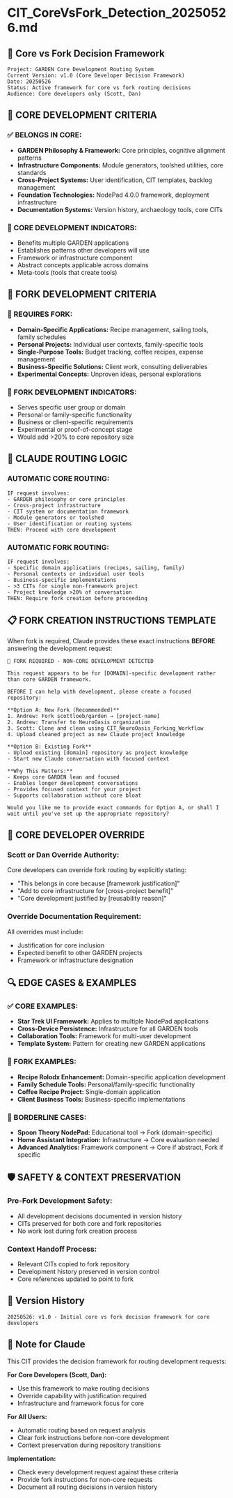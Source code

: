 # CIT_CoreVsFork_Detection_20250526.md

## 🎯 Core vs Fork Decision Framework

```
Project: GARDEN Core Development Routing System
Current Version: v1.0 (Core Developer Decision Framework)
Date: 20250526
Status: Active framework for core vs fork routing decisions
Audience: Core developers only (Scott, Dan)
```

## 🧭 **CORE DEVELOPMENT CRITERIA**

### **✅ BELONGS IN CORE:**
- **GARDEN Philosophy & Framework:** Core principles, cognitive alignment patterns
- **Infrastructure Components:** Module generators, toolshed utilities, core standards
- **Cross-Project Systems:** User identification, CIT templates, backlog management
- **Foundation Technologies:** NodePad 4.0.0 framework, deployment infrastructure
- **Documentation Systems:** Version history, archaeology tools, core CITs

### **🔧 CORE DEVELOPMENT INDICATORS:**
- Benefits multiple GARDEN applications
- Establishes patterns other developers will use
- Framework or infrastructure component
- Abstract concepts applicable across domains
- Meta-tools (tools that create tools)

## 🌿 **FORK DEVELOPMENT CRITERIA**

### **🚫 REQUIRES FORK:**
- **Domain-Specific Applications:** Recipe management, sailing tools, family schedules
- **Personal Projects:** Individual user contexts, family-specific tools
- **Single-Purpose Tools:** Budget tracking, coffee recipes, expense management
- **Business-Specific Solutions:** Client work, consulting deliverables
- **Experimental Concepts:** Unproven ideas, personal explorations

### **🔀 FORK DEVELOPMENT INDICATORS:**
- Serves specific user group or domain
- Personal or family-specific functionality
- Business or client-specific requirements
- Experimental or proof-of-concept stage
- Would add >20% to core repository size

## 🤖 **CLAUDE ROUTING LOGIC**

### **AUTOMATIC CORE ROUTING:**
```
IF request involves:
- GARDEN philosophy or core principles
- Cross-project infrastructure
- CIT system or documentation framework
- Module generators or toolshed
- User identification or routing systems
THEN: Proceed with core development
```

### **AUTOMATIC FORK ROUTING:**
```
IF request involves:
- Specific domain applications (recipes, sailing, family)
- Personal contexts or individual user tools
- Business-specific implementations
- >3 CITs for single non-framework project
- Project knowledge >20% of conversation
THEN: Require fork creation before proceeding
```

## 📋 **FORK CREATION INSTRUCTIONS TEMPLATE**

When fork is required, Claude provides these exact instructions **BEFORE** answering the development request:

```
🚨 FORK REQUIRED - NON-CORE DEVELOPMENT DETECTED

This request appears to be for [DOMAIN]-specific development rather than core GARDEN framework.

BEFORE I can help with development, please create a focused repository:

**Option A: New Fork (Recommended)**
1. Andrew: Fork scottloeb/garden → [project-name]
2. Andrew: Transfer to NeuroOasis organization  
3. Scott: Clone and clean using CIT_NeuroOasis_Forking_Workflow
4. Upload cleaned project as new Claude project knowledge

**Option B: Existing Fork**
- Upload existing [domain] repository as project knowledge
- Start new Claude conversation with focused context

**Why This Matters:**
- Keeps core GARDEN lean and focused
- Enables longer development conversations
- Provides focused context for your project
- Supports collaboration without core bloat

Would you like me to provide exact commands for Option A, or shall I wait until you've set up the appropriate repository?
```

## 🎯 **CORE DEVELOPER OVERRIDE**

### **Scott or Dan Override Authority:**
Core developers can override fork routing by explicitly stating:
- "This belongs in core because [framework justification]"
- "Add to core infrastructure for [cross-project benefit]"
- "Core development justified by [reusability reason]"

### **Override Documentation Requirement:**
All overrides must include:
- Justification for core inclusion
- Expected benefit to other GARDEN projects
- Framework or infrastructure designation

## 🔍 **EDGE CASES & EXAMPLES**

### **✅ CORE EXAMPLES:**
- **Star Trek UI Framework:** Applies to multiple NodePad applications
- **Cross-Device Persistence:** Infrastructure for all GARDEN tools
- **Collaboration Tools:** Framework for multi-user development
- **Template System:** Pattern for creating new GARDEN applications

### **🔀 FORK EXAMPLES:**
- **Recipe Rolodx Enhancement:** Domain-specific application development
- **Family Schedule Tools:** Personal/family-specific functionality
- **Coffee Recipe Project:** Single-domain application
- **Client Business Tools:** Business-specific implementations

### **🤔 BORDERLINE CASES:**
- **Spoon Theory NodePad:** Educational tool → Fork (domain-specific)
- **Home Assistant Integration:** Infrastructure → Core evaluation needed
- **Advanced Analytics:** Framework component → Core if abstract, Fork if specific

## 🛡️ **SAFETY & CONTEXT PRESERVATION**

### **Pre-Fork Development Safety:**
- All development decisions documented in version history
- CITs preserved for both core and fork repositories
- No work lost during fork creation process

### **Context Handoff Process:**
- Relevant CITs copied to fork repository
- Development history preserved in version control
- Core references updated to point to fork

## 📝 **Version History**

```
20250526: v1.0 - Initial core vs fork decision framework for core developers
```

## 🤖 **Note for Claude**

This CIT provides the decision framework for routing development requests:

**For Core Developers (Scott, Dan):**
- Use this framework to make routing decisions
- Override capability with justification required
- Infrastructure and framework focus for core

**For All Users:**
- Automatic routing based on request analysis
- Clear fork instructions before non-core development
- Context preservation during repository transitions

**Implementation:**
- Check every development request against these criteria
- Provide fork instructions for non-core requests
- Document all routing decisions in version history
